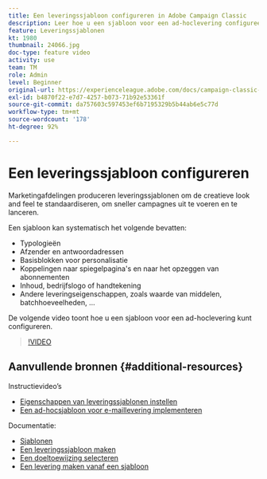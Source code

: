 ```yaml
---
title: Een leveringssjabloon configureren in Adobe Campaign Classic
description: Leer hoe u een sjabloon voor een ad-hoclevering configureert.
feature: Leveringssjablonen
kt: 1980
thumbnail: 24066.jpg
doc-type: feature video
activity: use
team: TM
role: Admin
level: Beginner
original-url: https://experienceleague.adobe.com/docs/campaign-classic-learn/tutorials/sending-messages/delivery-template-configuration.html
exl-id: b4870f22-e7d7-4257-b073-71b92e53361f
source-git-commit: da757603c597453ef6b7195329b5b44ab6e5c77d
workflow-type: tm+mt
source-wordcount: '178'
ht-degree: 92%

---
```


# Een leveringssjabloon configureren

Marketingafdelingen produceren leveringssjablonen om de creatieve look and feel te standaardiseren, om sneller campagnes uit te voeren en te lanceren.

Een sjabloon kan systematisch het volgende bevatten:

* Typologieën
* Afzender en antwoordadressen
* Basisblokken voor personalisatie
* Koppelingen naar spiegelpagina&#39;s en naar het opzeggen van abonnementen
* Inhoud, bedrijfslogo of handtekening
* Andere leveringseigenschappen, zoals waarde van middelen, batchhoeveelheden, ...

De volgende video toont hoe u een sjabloon voor een ad-hoclevering kunt configureren.

>[!VIDEO](https://video.tv.adobe.com/v/24066?quality=12)

## Aanvullende bronnen {#additional-resources}

Instructievideo’s

* [Eigenschappen van leveringssjablonen instellen](/help/sending-messages/using-delivery-templates/setting-delivery-template-properties.md)
* [Een ad-hocsjabloon voor e-maillevering implementeren](/help/sending-messages/using-delivery-templates/deploying-ad-hoc-email-delivery-template.md)

Documentatie:

* [Sjablonen](https://experienceleague.adobe.com/docs/campaign-classic/using/sending-messages/using-delivery-templates/about-templates.html?lang=nl)
* [Een leveringssjabloon maken](https://experienceleague.adobe.com/docs/campaign-classic/using/sending-messages/using-delivery-templates/creating-a-delivery-template.html?lang=nl)
* [Een doeltoewijzing selecteren](https://experienceleague.adobe.com/docs/campaign-classic/using/sending-messages/using-delivery-templates/selecting-a-target-mapping.html?lang=nl)
* [Een levering maken vanaf een sjabloon](https://experienceleague.adobe.com/docs/campaign-classic/using/sending-messages/using-delivery-templates/creating-a-delivery-from-a-template.html?lang=nl)
